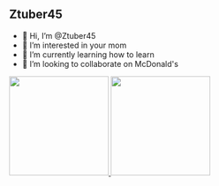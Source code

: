 ## Ztuber45

- 👋 Hi, I’m @Ztuber45
- 👀 I’m interested in your mom
- 🌱 I’m currently learning how to learn
- 💞️ I’m looking to collaborate on McDonald's

<div>
  <a href="https://github.com/Ztuber45">
  <img height="180em" src="https://github-readme-stats.vercel.app/api?username=Ztuber45&show_icons=true&theme=blue&include_all_commits=true&count_private=true"/>
  <img height="180em" src="https://github-readme-stats.vercel.app/api/top-langs/?username=Ztuber45&layout=compact&langs_count=7&theme=darkblue"/>
</div>
